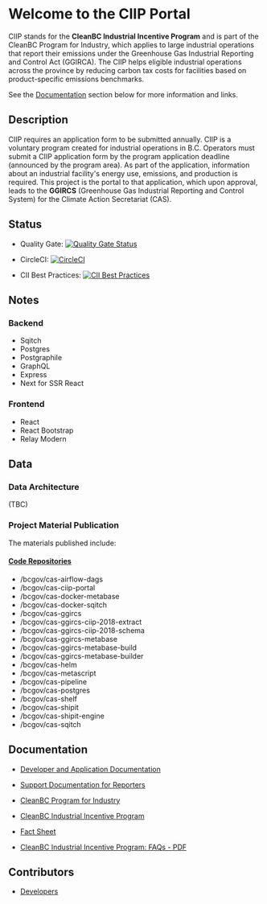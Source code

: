 
# Welcome to the CIIP Portal


CIIP stands for the **CleanBC Industrial Incentive Program** and is part of the CleanBC Program for Industry, which applies to large industrial operations that report their emissions under the Greenhouse Gas Industrial Reporting and Control Act (GGIRCA). The CIIP helps eligible industrial operations across the province by reducing carbon tax costs for facilities based on product-specific emissions benchmarks.

See the [Documentation](#documentation) section below for more information and links.




## Description

CIIP requires an application form to be submitted annually. CIIP is a voluntary program created for industrial operations in B.C. Operators must submit a CIIP application form by the program application deadline (announced by the program area). As part of the application, information about an industrial facility's energy use, emissions, and production is required. This project is the portal to that application, which upon approval, leads to the **GGIRCS** (Greenhouse Gas Industrial Reporting and Control System) for the Climate Action Secretariat (CAS).



## Status

* Quality Gate: [![Quality Gate Status](https://sonarcloud.io/api/project_badges/measure?project=bcgov_cas-ciip-portal&metric=alert_status)](https://sonarcloud.io/dashboard?id=bcgov_cas-ciip-portal)

* CircleCI: [![CircleCI](https://circleci.com/gh/bcgov/cas-ciip-portal.svg?style=svg)](https://circleci.com/gh/bcgov/cas-ciip-portal)

* CII Best Practices: [![CII Best Practices](https://bestpractices.coreinfrastructure.org/projects/3459/badge)](https://bestpractices.coreinfrastructure.org/projects/3459)


## Notes

### Backend

- Sqitch
- Postgres
- Postgraphile
- GraphQL
- Express
- Next for SSR React


### Frontend
- React
- React Bootstrap
- Relay Modern


## Data

### Data Architecture



(TBC)



### Project Material Publication

The materials published include:

#### [Code Repositories](https://github.com/bcgov?utf8=%E2%9C%93&q=cas&type=&language=)
 - /bcgov/cas-airflow-dags
 - /bcgov/cas-ciip-portal
 - /bcgov/cas-docker-metabase
 - /bcgov/cas-docker-sqitch
 - /bcgov/cas-ggircs
 - /bcgov/cas-ggircs-ciip-2018-extract
 - /bcgov/cas-ggircs-ciip-2018-schema
 - /bcgov/cas-ggircs-metabase
 - /bcgov/cas-ggircs-metabase-build
 - /bcgov/cas-ggircs-metabase-builder
 - /bcgov/cas-helm
 - /bcgov/cas-metascript
 - /bcgov/cas-pipeline
 - /bcgov/cas-postgres
 - /bcgov/cas-shelf
 - /bcgov/cas-shipit
 - /bcgov/cas-shipit-engine
 - /bcgov/cas-sqitch




## Documentation

- [Developer and Application Documentation](./docs/index.md)

- [Support Documentation for Reporters](./docs/reporting-guide.md)

- [CleanBC Program for Industry](https://www2.gov.bc.ca/gov/content/environment/climate-change/industry/cleanbc-program-for-industry)

- [CleanBC Industrial Incentive Program](https://www2.gov.bc.ca/gov/content/environment/climate-change/industry/cleanbc-program-for-industry/cleanbc-industrial-incentive-program)

- [Fact Sheet](https://www2.gov.bc.ca/assets/gov/environment/climate-change/ind/cleanbc-program-for-industry/ciip_factsheet_190524_final.pdf?forcedownload=true)

- [CleanBC Industrial Incentive Program: FAQs - PDF](https://www2.gov.bc.ca/assets/gov/environment/climate-change/ind/cleanbc-program-for-industry/cleanbc_industrial_incentive_program_faq.pdf?forcedownload=true)



## Contributors

- [Developers](https://github.com/bcgov/cas-ciip-portal/graphs/contributors)
